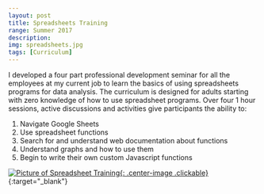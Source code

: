 ```yaml
---
layout: post
title: Spreadsheets Training
range: Summer 2017
description:
img: spreadsheets.jpg
tags: [Curriculum]
---
```

I developed a four part professional development seminar for all the employees at my current job to learn the basics of using spreadsheets programs for data analysis. The curriculum is designed for adults starting with zero knowledge of how to use spreadsheet programs. Over four 1 hour sessions, active discussions and activities give participants the ability to:

1. Navigate Google Sheets
2. Use spreadsheet functions
3. Search for and understand web documentation about functions
4. Understand graphs and how to use them
5. Begin to write their own custom Javascript functions

[![Picture of Spreadsheet Training]({{site.baseurl}}/assets/img/spreadsheet-slide.png){: .center-image .clickable}](https://docs.google.com/presentation/d/174A_rOalcdscVGsPadadFCDPQp5AXSmIITeZDmPdI2Q/edit?usp=sharing){:target="_blank"}